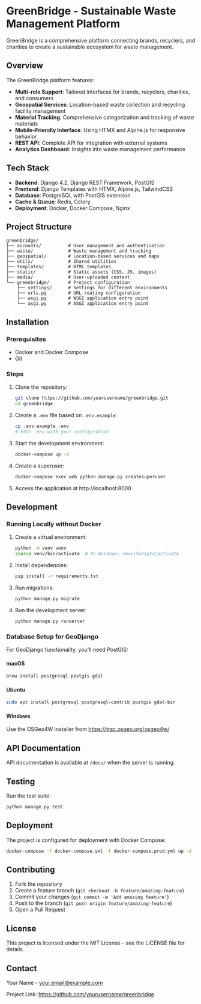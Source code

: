 # GreenBridge - Sustainable Waste Management Platform

GreenBridge is a comprehensive platform connecting brands, recyclers, and charities to create a sustainable ecosystem for waste management.

## Overview

The GreenBridge platform features:

- **Multi-role Support**: Tailored interfaces for brands, recyclers, charities, and consumers
- **Geospatial Services**: Location-based waste collection and recycling facility management
- **Material Tracking**: Comprehensive categorization and tracking of waste materials
- **Mobile-Friendly Interface**: Using HTMX and Alpine.js for responsive behavior
- **REST API**: Complete API for integration with external systems
- **Analytics Dashboard**: Insights into waste management performance

## Tech Stack

- **Backend**: Django 4.2, Django REST Framework, PostGIS
- **Frontend**: Django Templates with HTMX, Alpine.js, TailwindCSS
- **Database**: PostgreSQL with PostGIS extension
- **Cache & Queue**: Redis, Celery
- **Deployment**: Docker, Docker Compose, Nginx

## Project Structure

```
greenbridge/
├── accounts/          # User management and authentication
├── waste/             # Waste management and tracking
├── geospatial/        # Location-based services and maps
├── utils/             # Shared utilities
├── templates/         # HTML templates
├── static/            # Static assets (CSS, JS, images)
├── media/             # User-uploaded content
└── greenbridge/       # Project configuration
    ├── settings/      # Settings for different environments
    ├── urls.py        # URL routing configuration
    ├── wsgi.py        # WSGI application entry point
    └── asgi.py        # ASGI application entry point
```

## Installation

### Prerequisites

- Docker and Docker Compose
- Git

### Steps

1. Clone the repository:
   ```bash
   git clone https://github.com/yourusername/greenbridge.git
   cd greenbridge
   ```

2. Create a `.env` file based on `.env.example`:
   ```bash
   cp .env.example .env
   # Edit .env with your configuration
   ```

3. Start the development environment:
   ```bash
   docker-compose up -d
   ```

4. Create a superuser:
   ```bash
   docker-compose exec web python manage.py createsuperuser
   ```

5. Access the application at http://localhost:8000

## Development

### Running Locally without Docker

1. Create a virtual environment:
   ```bash
   python -m venv venv
   source venv/bin/activate  # On Windows: venv\Scripts\activate
   ```

2. Install dependencies:
   ```bash
   pip install -r requirements.txt
   ```

3. Run migrations:
   ```bash
   python manage.py migrate
   ```

4. Run the development server:
   ```bash
   python manage.py runserver
   ```

### Database Setup for GeoDjango

For GeoDjango functionality, you'll need PostGIS:

#### macOS
```bash
brew install postgresql postgis gdal
```

#### Ubuntu
```bash
sudo apt install postgresql postgresql-contrib postgis gdal-bin
```

#### Windows
Use the OSGeo4W installer from https://trac.osgeo.org/osgeo4w/

## API Documentation

API documentation is available at `/docs/` when the server is running.

## Testing

Run the test suite:

```bash
python manage.py test
```

## Deployment

The project is configured for deployment with Docker Compose:

```bash
docker-compose -f docker-compose.yml -f docker-compose.prod.yml up -d
```

## Contributing

1. Fork the repository
2. Create a feature branch (`git checkout -b feature/amazing-feature`)
3. Commit your changes (`git commit -m 'Add amazing feature'`)
4. Push to the branch (`git push origin feature/amazing-feature`)
5. Open a Pull Request

## License

This project is licensed under the MIT License - see the LICENSE file for details.

## Contact

Your Name - your.email@example.com

Project Link: https://github.com/yourusername/greenbridge 